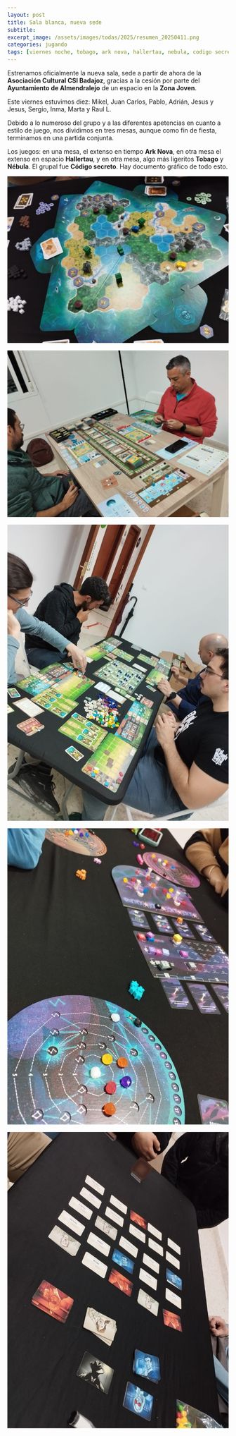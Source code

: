 ```yaml
---
layout: post
title: Sala blanca, nueva sede
subtitle: 
excerpt_image: /assets/images/todas/2025/resumen_20250411.png
categories: jugando
tags: [viernes noche, tobago, ark nova, hallertau, nebula, codigo secreto]
---
```

Estrenamos oficialmente la nueva sala, sede a partir de ahora de la <b>Asociación Cultural CSI Badajoz</b>, gracias a la cesión por parte del <b>Ayuntamiento de Almendralejo</b> de un espacio en la <b>Zona Joven</b>.

Este viernes estuvimos diez: Mikel, Juan Carlos, Pablo, Adrián, Jesus y Jesus, Sergio, Inma, Marta y Raul L.

Debido a lo numeroso del grupo y a las diferentes apetencias en cuanto a estilo de juego, nos dividimos en tres mesas, aunque como fin de fiesta, terminamos en una partida conjunta.

Los juegos: en una mesa, el extenso en tiempo <b>Ark Nova</b>, en otra mesa el extenso en espacio <b>Hallertau</b>, y en otra mesa, algo más ligeritos <b>Tobago</b> y <b>Nébula</b>. El grupal fue <b>Código secreto</b>. Hay documento gráfico de todo esto.

![banner](/assets/images/todas/2025/partida_tobago_20250411.jpg)

![banner](/assets/images/todas/2025/partida_arknova_20250411.jpg)

![banner](/assets/images/todas/2025/partida_hallertau_20250411.jpg)

![banner](/assets/images/todas/2025/partida_nebula_20250411.jpg)

![banner](/assets/images/todas/2025/partida_codigosecreto_20250411.jpg)
